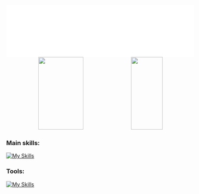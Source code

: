 
<div style="text-align: center;">
  <img src="Hi.svg" alt="Hello" style="display: block; margin: 0 auto;">
</div>


<div align="center">  
  <img width="49%" height="195px" src="https://github-readme-stats.vercel.app/api?username=devmarlon2006&show_icons=true&bg_color=00000000&theme=dark"/> 
  <img width="41%" height="195px" src="https://github-readme-stats.vercel.app/api/top-langs/?username=devmarlon2006&layout=compact&theme=dark&langs_count=8" />
</div>
 
### Main skills:
[![My Skills](https://skillicons.dev/icons?i=java,kotlin&theme=dark)](https://skillicons.dev)
### Tools:
[![My Skills](https://skillicons.dev/icons?i=idea,androidstudio,github,git,gradle,powershell&perline=8)](https://skillicons.dev)&nbsp;

